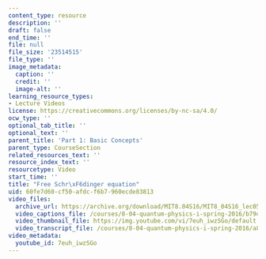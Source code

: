 ```yaml
---
content_type: resource
description: ''
draft: false
end_time: ''
file: null
file_size: '23514515'
file_type: ''
image_metadata:
  caption: ''
  credit: ''
  image-alt: ''
learning_resource_types:
- Lecture Videos
license: https://creativecommons.org/licenses/by-nc-sa/4.0/
ocw_type: ''
optional_tab_title: ''
optional_text: ''
parent_title: 'Part 1: Basic Concepts'
parent_type: CourseSection
related_resources_text: ''
resource_index_text: ''
resourcetype: Video
start_time: ''
title: "Free Schr\xF6dinger equation"
uid: 60fe7d60-cf50-afdc-f6b7-960ecde83813
video_files:
  archive_url: https://archive.org/download/MIT8.04S16/MIT8_04S16_lec05_s2_300k.mp4
  video_captions_file: /courses/8-04-quantum-physics-i-spring-2016/b79dc67d95dc5350b56ac9437e0a1db9_7euh_iwzSGo.vtt
  video_thumbnail_file: https://img.youtube.com/vi/7euh_iwzSGo/default.jpg
  video_transcript_file: /courses/8-04-quantum-physics-i-spring-2016/a8be9fae35af16675536f2a161b3b91a_7euh_iwzSGo.pdf
video_metadata:
  youtube_id: 7euh_iwzSGo
---
```

